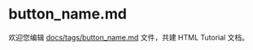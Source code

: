 button_name.md
===

欢迎您编辑 <a target="__blank" href="https://github.com/jaywcjlove/html-tutorial/blob/master/docs/tags/button_name.md">docs/tags/button_name.md</a> 文件，共建 HTML Tutorial 文档。